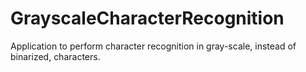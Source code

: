 # GrayscaleCharacterRecognition
Application to perform character recognition in gray-scale, instead of binarized, characters.
